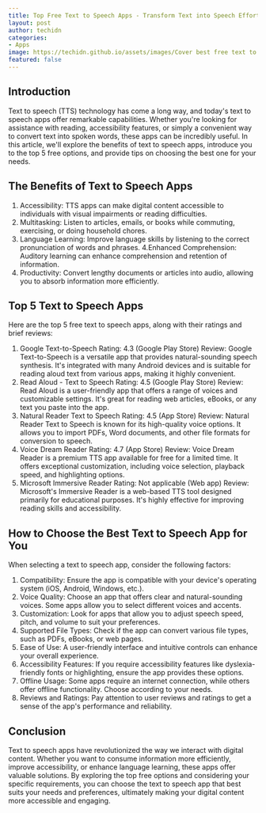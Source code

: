 ```yaml
---
title: Top Free Text to Speech Apps - Transform Text into Speech Effortlessly
layout: post
author: techidn
categories: 
- Apps
image: https://techidn.github.io/assets/images/Cover best free text to speech apps.jpg
featured: false
---
```


## Introduction

Text to speech (TTS) technology has come a long way, and today's text to speech apps offer remarkable capabilities. Whether you're looking for assistance with reading, accessibility features, or simply a convenient way to convert text into spoken words, these apps can be incredibly useful. In this article, we'll explore the benefits of text to speech apps, introduce you to the top 5 free options, and provide tips on choosing the best one for your needs.

## The Benefits of Text to Speech Apps

1. Accessibility: TTS apps can make digital content accessible to individuals with visual impairments or reading difficulties.
2. Multitasking: Listen to articles, emails, or books while commuting, exercising, or doing household chores.
3. Language Learning: Improve language skills by listening to the correct pronunciation of words and phrases.
4.Enhanced Comprehension: Auditory learning can enhance comprehension and retention of information.
5. Productivity: Convert lengthy documents or articles into audio, allowing you to absorb information more efficiently.

## Top 5 Text to Speech Apps

Here are the top 5 free text to speech apps, along with their ratings and brief reviews:

1. Google Text-to-Speech
Rating: 4.3 (Google Play Store)
Review: Google Text-to-Speech is a versatile app that provides natural-sounding speech synthesis. It's integrated with many Android devices and is suitable for reading aloud text from various apps, making it highly convenient.
2. Read Aloud - Text to Speech
Rating: 4.5 (Google Play Store)
Review: Read Aloud is a user-friendly app that offers a range of voices and customizable settings. It's great for reading web articles, eBooks, or any text you paste into the app.
3. Natural Reader Text to Speech
Rating: 4.5 (App Store)
Review: Natural Reader Text to Speech is known for its high-quality voice options. It allows you to import PDFs, Word documents, and other file formats for conversion to speech.
4. Voice Dream Reader
Rating: 4.7 (App Store)
Review: Voice Dream Reader is a premium TTS app available for free for a limited time. It offers exceptional customization, including voice selection, playback speed, and highlighting options.
5. Microsoft Immersive Reader
Rating: Not applicable (Web app)
Review: Microsoft's Immersive Reader is a web-based TTS tool designed primarily for educational purposes. It's highly effective for improving reading skills and accessibility.

## How to Choose the Best Text to Speech App for You

When selecting a text to speech app, consider the following factors:

1. Compatibility: Ensure the app is compatible with your device's operating system (iOS, Android, Windows, etc.).
2. Voice Quality: Choose an app that offers clear and natural-sounding voices. Some apps allow you to select different voices and accents.
3. Customization: Look for apps that allow you to adjust speech speed, pitch, and volume to suit your preferences.
4. Supported File Types: Check if the app can convert various file types, such as PDFs, eBooks, or web pages.
5. Ease of Use: A user-friendly interface and intuitive controls can enhance your overall experience.
6. Accessibility Features: If you require accessibility features like dyslexia-friendly fonts or highlighting, ensure the app provides these options.
7. Offline Usage: Some apps require an internet connection, while others offer offline functionality. Choose according to your needs.
8. Reviews and Ratings: Pay attention to user reviews and ratings to get a sense of the app's performance and reliability.

## Conclusion

Text to speech apps have revolutionized the way we interact with digital content. Whether you want to consume information more efficiently, improve accessibility, or enhance language learning, these apps offer valuable solutions. By exploring the top free options and considering your specific requirements, you can choose the text to speech app that best suits your needs and preferences, ultimately making your digital content more accessible and engaging.

